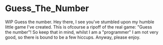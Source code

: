 # Guess_The_Number
WIP Guess the number.
Hey there, I see you've stumbled upon my humble little game I've created.
This is ofcourse a ripoff of the real game: "Guess the number"!
So keep that in mind, whilst I am a "programmer" I am not very good, so there is bound to be a few hiccups.
Anyway, please enjoy.
